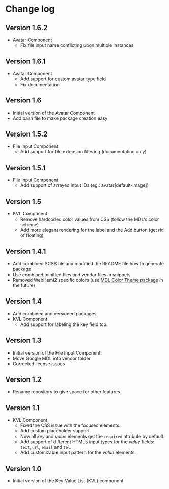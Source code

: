 Change log
==========

Version 1.6.2
-------------
* Avatar Component
  * Fix file input name conflicting upon multiple instances

Version 1.6.1
-------------
* Avatar Component
  * Add support for custom avatar type field
  * Fix documentation

Version 1.6
-----------
* Initial version of the Avatar Component
* Add bash file to make package creation easy

Version 1.5.2
-------------
* File Input Component
  * Add support for file extension filtering (documentation only)
  
Version 1.5.1
-------------
* File Input Component
  * Add support of arrayed input IDs (eg.: avatar[default-image])

Version 1.5
-----------
* KVL Component
  * Remove hardcoded color values from CSS (follow the MDL's color scheme)
  * Add more elegant rendering for the label and the Add button (get rid of floating)

Version 1.4.1
-------------
* Add combined SCSS file and modified the README file how to generate package
* Use combined minified files and vendor files in snippets
* Removed WebHemi2 specific colors (use [MDL Color Theme package](https://github.com/Gixx/mdl-color-theme) in the future)

Version 1.4
-----------
* Add combined and versioned packages
* KVL Component
  * Add support for labeling the key field too.

Version 1.3
-----------
* Initial version of the File Input Component.
* Move Google MDL into vendor folder
* Corrected license issues

Version 1.2
-----------
* Rename repository to give space for other features

Version 1.1
-----------
* KVL Component
  * Fixed the CSS issue with the focused elements.
  * Add custom placeholder support.
  * Now all *key* and *value* elements get the `required` attribute by default.
  * Add support of different HTML5 input types for the *value* fields: `text`, `url`, `email` and `tel`.
  * Add customizable input pattern for the *value* elements.
 

Version 1.0
-----------
* Initial version of the Key-Value List (KVL) component.